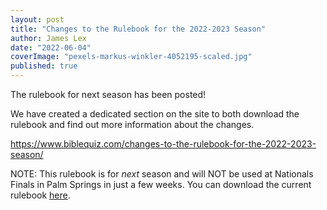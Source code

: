 ```yaml
---
layout: post
title: "Changes to the Rulebook for the 2022-2023 Season"
author: James Lex
date: "2022-06-04"
coverImage: "pexels-markus-winkler-4052195-scaled.jpg"
published: true
---
```


The rulebook for next season has been posted!

We have created a dedicated section on the site to both download the rulebook and find out more information about the changes.

https://www.biblequiz.com/changes-to-the-rulebook-for-the-2022-2023-season/

NOTE: This rulebook is for _next_ season and will NOT be used at Nationals Finals in Palm Springs in just a few weeks. You can download the current rulebook [here](https://www.biblequiz.com/wp-content/uploads/2021/08/21-22-Bible-Quiz-Rules.pdf).
